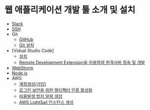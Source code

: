 # 웹 애플리케이션 개발 툴 소개 및 설치

* [Slack](./slack/)
* [SSH](./ssh/)
* Git
    * [GitHub](./git/github.md)
    * [Git 설치](./git/)    
* [Vidual Studio Code]
    * [설치](./vscode/install-vscode.md)
    * [Remote Development Extension을 이용하여 원격서버 접속 및 개발](./vscode/using-remote-development-extension.md)
* [WebStorm](./webstorm/)
* [Node.js](./nodejs/)
* AWS
    * [계정생성(가입)](../introduction-to-aws/iam/create-account.md)
    * [로그인 보안을 위한 멀티팩터 인증 활성화](./introduction-to-aws/iam/enabling-mfa.md)
    * [비용발생 방지 알람 생성](../introduction-to-aws/cloudwatch/create-alarm-to-avoid-billing.md)
    * [AWS LightSail 인스턴스 생성](../introduction-to-aws/lightsail/create-lightsail-instance.md)

